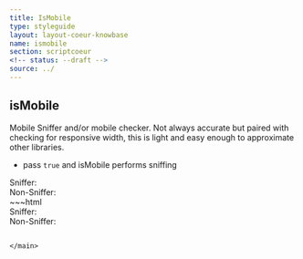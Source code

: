 ```yaml
---
title: IsMobile
type: styleguide
layout: layout-coeur-knowbase
name: ismobile
section: scriptcoeur
<!-- status: --draft -->
source: ../
---
```


<main markdown="1">

## isMobile

Mobile Sniffer and/or mobile checker. Not always accurate but paired with checking for responsive width, this is light and easy enough to approximate other libraries.

- pass `true` and isMobile performs sniffing

<div class="_styleguide-example">

  <script src="../coeur/scriptcoeur/ismobile.js" type="text/javascript"></script>
  <div class=" _padding _color-bg-white">
    <div>Sniffer: <span class="isMobileMessage1"></span></div>
    <div>Non-Sniffer: <span class="isMobileMessage2"></span></div>
  </div>

  <script>
    $(document).ready(function() {
      if(isMobile(true)) {
        $('.isMobileMessage1').html('Your device is a mobile device!');
        $('.isMobileMessage1').addClass('_color-bg-success');
      } else {
        $('.isMobileMessage1').html('Your device isn’t a mobile device...!');
        $('.isMobileMessage1').addClass('_color-bg-warning');
      }

      if(isMobile()) {
        $('.isMobileMessage2').html('Your device is a mobile device!')
        $('.isMobileMessage2').addClass('_color-bg-success');
      } else {
        $('.isMobileMessage2').html('Your device isn’t a mobile device...!')
        $('.isMobileMessage2').addClass('_color-bg-warning');
      }
    });
  </script>

</div>
~~~html 
<script src="../coeur/scriptcoeur/ismobile.js" type="text/javascript"></script>
<div class=" _padding _color-bg-white">
  <div>Sniffer: <span class="isMobileMessage1"></span></div>
    <div>Non-Sniffer: <span class="isMobileMessage2"></span></div>
  </div>
</div>

<script>
  $(document).ready(function() {
    if(isMobile(true)) {
      $('.isMobileMessage1').html('Your device is a mobile device!');
      $('.isMobileMessage1').addClass('_color-bg-success');
    } else {
      $('.isMobileMessage1').html('Your device isn’t a mobile device...!');
      $('.isMobileMessage1').addClass('_color-bg-warning');
    }

    if(isMobile()) {
      $('.isMobileMessage2').html('Your device is a mobile device!')
      $('.isMobileMessage2').addClass('_color-bg-success');
    } else {
      $('.isMobileMessage2').html('Your device isn’t a mobile device...!')
      $('.isMobileMessage2').addClass('_color-bg-warning');
    }
  });
</script>
~~~

</main>



